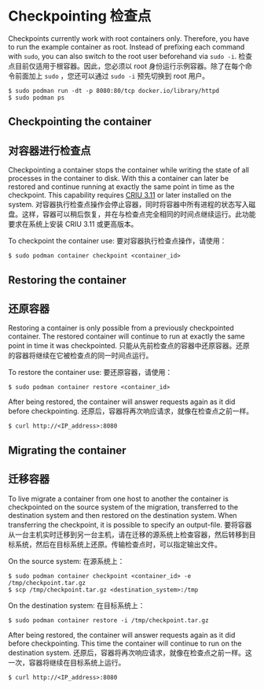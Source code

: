 # Checkpointing 检查点

Checkpoints currently work with root containers only. Therefore, you have to run the example container as root. Instead of prefixing each command with `sudo`, you can also switch to the root user beforehand via `sudo -i`.
检查点目前仅适用于根容器。因此，您必须以 root 身份运行示例容器。除了在每个命令前面加上 `sudo` ，您还可以通过 `sudo -i` 预先切换到 root 用户。

```console
$ sudo podman run -dt -p 8080:80/tcp docker.io/library/httpd
$ sudo podman ps
```

## Checkpointing the container

##  对容器进行检查点

Checkpointing a container stops the container while writing the state of all processes in the container to disk. With this a container can later be restored and continue running at exactly the same point in time as the checkpoint. This capability requires [CRIU 3.11](https://www.criu.org/) or later installed on the system.
对容器执行检查点操作会停止容器，同时将容器中所有进程的状态写入磁盘。这样，容器可以稍后恢复，并在与检查点完全相同的时间点继续运行。此功能要求在系统上安装 CRIU 3.11 或更高版本。

To checkpoint the container use:
要对容器执行检查点操作，请使用：

```console
$ sudo podman container checkpoint <container_id>
```

## Restoring the container

##  还原容器

Restoring a container is only possible from a previously checkpointed container. The restored container will continue to run at exactly the same point in time it was checkpointed.
只能从先前检查点的容器中还原容器。还原的容器将继续在它被检查点的同一时间点运行。

To restore the container use:
要还原容器，请使用：

```console
$ sudo podman container restore <container_id>
```

After being restored, the container will answer requests again as it did before checkpointing.
还原后，容器将再次响应请求，就像在检查点之前一样。

```console
$ curl http://<IP_address>:8080
```

## Migrating the container

##  迁移容器

To live migrate a container from one host to another the container is checkpointed on the source system of the migration, transferred to the destination system and then restored on the destination system. When transferring the checkpoint, it is possible to specify an output-file.
要将容器从一台主机实时迁移到另一台主机，请在迁移的源系统上检查容器，然后转移到目标系统，然后在目标系统上还原。传输检查点时，可以指定输出文件。

On the source system: 在源系统上：

```console
$ sudo podman container checkpoint <container_id> -e /tmp/checkpoint.tar.gz
$ scp /tmp/checkpoint.tar.gz <destination_system>:/tmp
```

On the destination system:
在目标系统上：

```console
$ sudo podman container restore -i /tmp/checkpoint.tar.gz
```

After being restored, the container will answer requests again as it did before checkpointing. This time the container will continue to run on the destination system.
还原后，容器将再次响应请求，就像在检查点之前一样。这一次，容器将继续在目标系统上运行。

```console
$ curl http://<IP_address>:8080
```